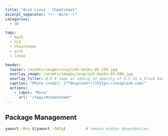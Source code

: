 ```yaml
---
title: "Arch Linux - Cheatsheet"
excerpt_separator: "<!--more-->"
categories:
  - EN

tags:
  - bash
  - CLI
  - cheatsheet
  - arch
  - linux

header:
  teaser: /assets/images/unsplash-books-01-150.jpg
  overlay_image: /assets/images/unsplash-books-01-500.jpg
  overlay_filter: 0.5 # same as adding an opacity of 0.5 to a black background
  caption: "Photo credit: [**Unsplash**](https://unsplash.com)"
  actions:
    - label: "More"
      url: "/tags/#cheatsheet"
---
```

<!--more-->

## Package Management

```bash
yaourt -Rsn $(yaourt -Qdtq)         # remove orphan dependencies
```
